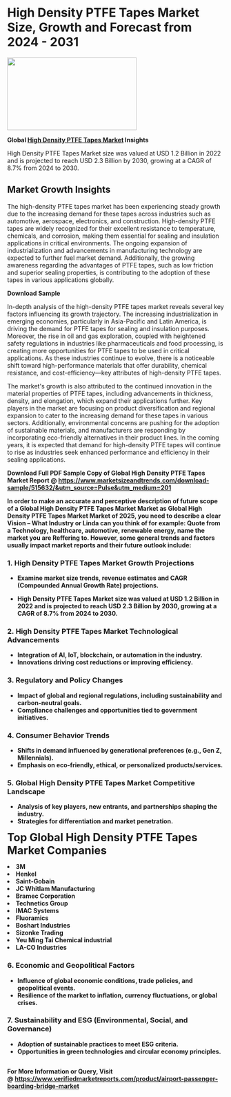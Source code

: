 <H1>High Density PTFE Tapes Market Size, Growth and Forecast from 2024 - 2031</H1><img class="aligncenter size-medium wp-image-584254" src="https://thirdeyenews.in/wp-content/uploads/2024/09/Global-Market-Research-300x168.jpeg" alt="" width="300" height="168" /><p><strong>Global&nbsp;<a href="https://www.marketsizeandtrends.com/download-sample/515632/&amp;utm_source=Pulse&amp;utm_medium=201">High Density PTFE Tapes Market</a> Insights</strong></p><p>High Density PTFE Tapes Market size was valued at USD 1.2 Billion in 2022 and is projected to reach USD 2.3 Billion by 2030, growing at a CAGR of 8.7% from 2024 to 2030.</p><p><h2>Market Growth Insights</h2> <p>The high-density PTFE tapes market has been experiencing steady growth due to the increasing demand for these tapes across industries such as automotive, aerospace, electronics, and construction. High-density PTFE tapes are widely recognized for their excellent resistance to temperature, chemicals, and corrosion, making them essential for sealing and insulation applications in critical environments. The ongoing expansion of industrialization and advancements in manufacturing technology are expected to further fuel market demand. Additionally, the growing awareness regarding the advantages of PTFE tapes, such as low friction and superior sealing properties, is contributing to the adoption of these tapes in various applications globally.</p> <p><strong>Download Sample</strong></p> <p>In-depth analysis of the high-density PTFE tapes market reveals several key factors influencing its growth trajectory. The increasing industrialization in emerging economies, particularly in Asia-Pacific and Latin America, is driving the demand for PTFE tapes for sealing and insulation purposes. Moreover, the rise in oil and gas exploration, coupled with heightened safety regulations in industries like pharmaceuticals and food processing, is creating more opportunities for PTFE tapes to be used in critical applications. As these industries continue to evolve, there is a noticeable shift toward high-performance materials that offer durability, chemical resistance, and cost-efficiency—key attributes of high-density PTFE tapes.</p> <p>The market's growth is also attributed to the continued innovation in the material properties of PTFE tapes, including advancements in thickness, density, and elongation, which expand their applications further. Key players in the market are focusing on product diversification and regional expansion to cater to the increasing demand for these tapes in various sectors. Additionally, environmental concerns are pushing for the adoption of sustainable materials, and manufacturers are responding by incorporating eco-friendly alternatives in their product lines. In the coming years, it is expected that demand for high-density PTFE tapes will continue to rise as industries seek enhanced performance and efficiency in their sealing applications.</p> <p><strong></p><p><span class=""><strong>Download Full PDF Sample Copy of Global High Density PTFE Tapes Market Report</strong> @ <a href="https://www.marketsizeandtrends.com/download-sample/515632/&amp;utm_source=Pulse&amp;utm_medium=201" target="_blank">https://www.marketsizeandtrends.com/download-sample/515632/&amp;utm_source=Pulse&amp;utm_medium=201</a></span></p><p>In order to make an accurate and perceptive description of future scope of a Global&nbsp;High Density PTFE Tapes Market Market as Global&nbsp;High Density PTFE Tapes Market Market of 2025, you need to describe a clear Vision &ndash; What Industry or Linda can you think of for example: Quote from a Technology, healthcare, automotive, renewable energy, name the market you are Reffering to. However, some general trends and factors usually impact market reports and their future outlook include:</p><h3>1.&nbsp;<strong>High Density PTFE Tapes Market Growth Projections</strong></h3><ul><li>Examine market size trends, revenue estimates and CAGR (Compounded Annual Growth Rate) projections.</li><li><p>High Density PTFE Tapes Market size was valued at USD 1.2 Billion in 2022 and is projected to reach USD 2.3 Billion by 2030, growing at a CAGR of 8.7% from 2024 to 2030.</p></li></ul><h3>2.&nbsp;<strong>High Density PTFE Tapes Market Technological Advancements</strong></h3><ul><li>Integration of AI, IoT, blockchain, or automation in the industry.</li><li>Innovations driving cost reductions or improving efficiency.</li></ul><h3>3.&nbsp;<strong>Regulatory and Policy Changes</strong></h3><ul><li>Impact of global and regional regulations, including sustainability and carbon-neutral goals.</li><li>Compliance challenges and opportunities tied to government initiatives.</li></ul><h3>4.&nbsp;<strong>Consumer Behavior Trends</strong></h3><ul><li>Shifts in demand influenced by generational preferences (e.g., Gen Z, Millennials).</li><li>Emphasis on eco-friendly, ethical, or personalized products/services.</li></ul><h3>5.&nbsp;<strong>Global High Density PTFE Tapes Market Competitive Landscape</strong></h3><ul><li>Analysis of key players, new entrants, and partnerships shaping the industry.</li><li>Strategies for differentiation and market penetration.</li></ul><p data-pm-slice="1 1 []"><span style="color: inherit; font-family: inherit; font-size: 25px;">Top Global High Density PTFE Tapes Market Companies</span></p><div class="" data-test-id=""><p><li>3M</li><li> Henkel</li><li> Saint-Gobain</li><li> JC Whitlam Manufacturing</li><li> Bramec Corporation</li><li> Technetics Group</li><li> IMAC Systems</li><li> Fluoramics</li><li> Boshart Industries</li><li> Sizonke Trading</li><li> Yeu Ming Tai Chemical industrial</li><li> LA-CO Industries</li></p></div><h3>6.&nbsp;<strong>Economic and Geopolitical Factors</strong></h3><ul><li>Influence of global economic conditions, trade policies, and geopolitical events.</li><li>Resilience of the market to inflation, currency fluctuations, or global crises.</li></ul><h3>7.&nbsp;<strong>Sustainability and ESG (Environmental, Social, and Governance)</strong></h3><ul><li>Adoption of sustainable practices to meet ESG criteria.</li><li>Opportunities in green technologies and circular economy principles.</li></ul><h2><strong style="font-size: 14px;">For More Information or Query, Visit @&nbsp;</strong><a style="background-color: #ffffff; font-size: 14px;" href="https://www.marketsizeandtrends.com/report/high-density-ptfe-tapes-market/" target="_blank">https://www.verifiedmarketreports.com/product/airport-passenger-boarding-bridge-market</a></h2>

